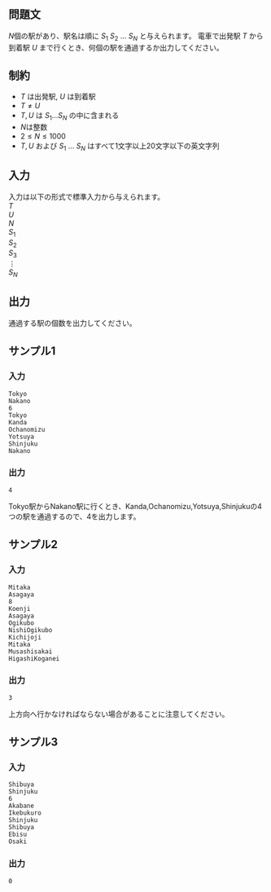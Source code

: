 ## 問題文
$N$個の駅があり、駅名は順に $S_1$ $S_2$ $\ldots$ $S_N$  と与えられます。
電車で出発駅 $T$ から到着駅 $U$ まで行くとき、何個の駅を通過するか出力してください。

## 制約
- $T$ は出発駅, $U$ は到着駅
- $T \neq U$
- $T,U$ は $S_1$$\ldots$$S_N$ の中に含まれる
- $N$は整数
- $2 \leq N \leq 1000$
- $T,U$ および $S_1$ $\ldots$ $S_N$ はすべて1文字以上20文字以下の英文字列

## 入力

入力は以下の形式で標準入力から与えられます。  
$T$  
$U$  
$N$  
$S_1$  
$S_2$  
$S_3$  
$\vdots$  
$S_N$  

## 出力
通過する駅の個数を出力してください。

## サンプル1

### 入力
```
Tokyo
Nakano
6
Tokyo
Kanda
Ochanomizu
Yotsuya
Shinjuku
Nakano
```

### 出力
```
4

```
Tokyo駅からNakano駅に行くとき、Kanda,Ochanomizu,Yotsuya,Shinjukuの4つの駅を通過するので、4を出力します。
## サンプル2

### 入力
```
Mitaka
Asagaya
8
Koenji
Asagaya
Ogikubo
NishiOgikubo
Kichijoji
Mitaka
Musashisakai
HigashiKoganei
```

### 出力
```
3
```
上方向へ行かなければならない場合があることに注意してください。
## サンプル3

### 入力
```
Shibuya
Shinjuku
6
Akabane
Ikebukuro
Shinjuku
Shibuya
Ebisu
Osaki
```

### 出力
```
0
```